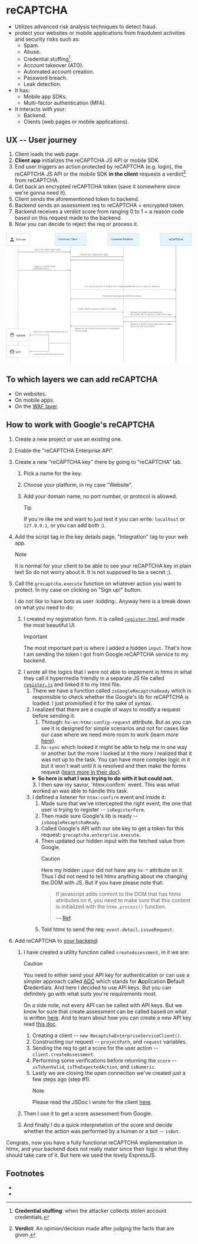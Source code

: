 # reCAPTCHA

- Utilizes advanced risk analysis techniques to detect fraud.
- protect your websites or mobile applications from fraudulent activities and security risks such as:
  - Spam.
  - Abuse.
  - Credential stuffing[^1].
  - Account takeover (ATO).
  - Automated account creation.
  - Password breach.
  - Leak detection.
- It has:
  - Mobile app SDKs.
  - Multi-factor authentication (MFA).
- It interacts with your:
  - Backend.
  - Clients (web pages or mobile applications).

## UX -- User journey

1. Client loads the web page.
2. **Client app** initializes the reCAPTCHA JS API or mobile SDK.
3. End user triggers an action protected by reCAPTCHA (e.g. login), the reCAPTCHA JS API or the mobile SDK **in the client** requests a verdict[^2] from reCAPTCHA.
4. Get back an encrypted reCAPTCHA token (save it somewhere since we're gonna need it).
5. Client sends the aforementioned token to backend.
6. Backend sends an assessment req to reCAPTCHA + encrypted token.
7. Backend receives a verdict score from ranging 0 to 1 + a reason code based on this request made to the backend.
8. Now you can decide to reject the req or process it.

![reCAPTCHA workflow](./assets/recaptcha-workflow.png)

## To which layers we can add reCAPTCHA

- On websites.
- On mobile apps.
- On the [WAF layer](https://github.com/kasir-barati/paas-system/tree/cloud-practitioner/aws/WAF#waf--shield).

## How to work with Google's reCAPTCHA

1. Create a new project or use an existing one.
2. Enable the "reCAPTCHA Enterprise API".
3. Create a new "reCAPTCHA key" there by going to "reCAPTCHA" tab.

   1. Pick a name for the key.
   2. Choose your platform, in my case "Website".
   3. Add your domain name, no port number, or protocol is allowed.

      > [!TIP]
      >
      > If you're like me and want to just test it you can write: `localhost` or `127.0.0.1`, or you can add both :).

4. Add the script tag in the key details page, "Integration" tag to your web app.

   > [!NOTE]
   >
   > It is normal for your client to be able to see your reCAPTCHA key in plain text So do not worry about it. It is not supposed to be a secret ;).

5. Call the `grecaptcha.execute` function on whatever action you want to protect. In my case on clicking on "Sign up!" button.

   I do not like to have bots as user :kidding:. Anyway here is a break down on what you need to do:

   1. I created my registration form. It is called [`register.html`](../../frontend/register.html) and made the most beautiful UI.
      > [!IMPORTANT]
      >
      > The most important part is where I added a hidden `input`. That's how I am sending the token I got from Google reCAPTCHA service to my backend.
   2. I wrote all the logics that I were not able to implement in htmx in what they call it hypermedia friendly in a separate JS file called [`register.js`](../../frontend/register.js) and linked it to my html file.
      1. There we have a function called `isGoogleRecaptchaReady` which is responsible to check whether the Google's lib for reCAPTCHA is loaded. I just promisified it for the sake of syntax.
      2. I realized that there are a couple of ways to modify a request before sending it:
         1. Through: `hx-on:htmx:config-request` attribute. But as you can see it is designed for simple scenarios and not for cases like our case where we need more room to work (learn more [here](https://htmx.org/docs/#the-hx-on-attributes)).
         2. `hx-sync` which looked it might be able to help me in one way or another but the more I looked at it the more I realized that it was not up to the task. You can have more complex logic in it but it won't wait until it is resolved and then make the forms request ([learn more in their doc](https://htmx.org/docs/#synchronization)).
         <details>
           <summary>
             <b>So here is what I was trying to do with it but could not.</b>
           </summary>
           <p>I added an <code>hx-click</code> <small>(in fact I tried first <code>onclick</code> but they where not any different)</small>. And inside that handler I tried to do the logic that I've implemented in step 3.</p>
         </details>
         3. I then saw my savior, `htmx:confirm` event. This was what worked an was able to handle this task.
      3. I defined a listener for `htmx:confirm` event and inside it:
         1. Made sure that we've intercepted the right event, the one that user is trying to register -- `isRegisterForm`.
         2. Then made sure Google's lib is ready -- `isGoogleRecaptchaReady`.
         3. Called Google's API with our site key to get a token for this request: `grecaptcha.enterprise.execute`.
         4. Then updated our hidden input with the fetched value from Google.
            > [!CAUTION]
            >
            > Here my hidden `input` did not have any `hx-*` attribute on it. Thus I did not need to tell htmx anything about me changing the DOM with JS. But if you have please note that:
            >
            > > If javascript adds content to the DOM that has htmx attributes on it, you need to make sure that this content is initialized with the `htmx.process()` function.
            > >
            > > &mdash; [Ref](https://htmx.org/docs/#3rd-party).
         5. Told htmx to send the req: `event.detail.issueRequest`.

6. Add reCAPTCHA to [your backend](../../backend/src/routes/user.route.js):

   1. I have created a utility function called `createAssessment`, in it we are:

      > [!CAUTION]
      >
      > You need to either send your API key for authentication or can use a simpler approach called [ADC](https://cloud.google.com/docs/authentication/provide-credentials-adc) which stands for **A**pplication **D**efault **C**redentials. And here I decided to use API keys. But you can definitely go with what suits you're requirements most.
      >
      > On a side note, not every API can be called with API keys. But we know for sure that create assessment can be called based on what is written [here](https://cloud.google.com/recaptcha/docs/authentication#api-keys). And to learn about how you can create a new API key read [this doc](https://cloud.google.com/docs/authentication/api-keys).

      1. Creating a client -- `new RecaptchaEnterpriseServiceClient()`.
      2. Constructing our request -- `projectPath`, and `request` variables.
      3. Sending the req to get a score for the user action -- `client.createAssessment`.
      4. Performing some verifications before returning the `score` -- `isTokenValid`, `isTheExpectedAction`, and `isNumeric`.
      5. Lastly we are closing the open connection we've created just a few steps ago (step #1).
         > [!NOTE]
         >
         > Please read the JSDoc I wrote for the client [here](../../backend/src/utils/recaptcha.util.js).

   2. Then I use it to get a score assessment from Google.
   3. And finally I do a quick interpretation of the score and decide whether the action was performed by a human or a bot -- `isBot`.

Congrats, now you have a fully functional reCAPTCHA implementation in htmx, and your backend does not really mater since their logic is what they should take care of it. But here we used the lovely ExpressJS.

## Footnotes

- [^1]: **Credential stuffing**: when the attacker collects stolen account credentials.
- [^2]: **Verdict**: An opinion/decision made after judging the facts that are given.
